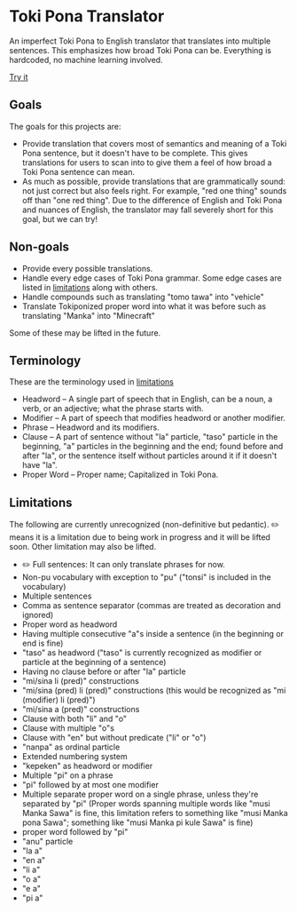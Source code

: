 # Toki Pona Translator

An imperfect Toki Pona to English translator that translates into multiple sentences. This emphasizes how broad Toki Pona can be. Everything is hardcoded, no machine learning involved.

[Try it](https://neverrare.github.io/toki-pona-translator/)

## Goals

The goals for this projects are:

- Provide translation that covers most of semantics and meaning of a Toki Pona sentence, but it doesn't have to be complete. This gives translations for users to scan into to give them a feel of how broad a Toki Pona sentence can mean.
- As much as possible, provide translations that are grammatically sound: not just correct but also feels right. For example, "red one thing" sounds off than "one red thing". Due to the difference of English and Toki Pona and nuances of English, the translator may fall severely short for this goal, but we can try!

## Non-goals

- Provide every possible translations.
- Handle every edge cases of Toki Pona grammar. Some edge cases are listed in [limitations] along with others.
- Handle compounds such as translating "tomo tawa" into "vehicle"
- Translate Tokiponized proper word into what it was before such as translating "Manka" into "Minecraft"

Some of these may be lifted in the future.

## Terminology

These are the terminology used in [limitations]

- Headword &ndash; A single part of speech that in English, can be a noun, a verb, or an adjective; what the phrase starts with.
- Modifier &ndash; A part of speech that modifies headword or another modifier.
- Phrase &ndash; Headword and its modifiers.
- Clause &ndash; A part of sentence without "la" particle, "taso" particle in the beginning, "a" particles in the beginning and the end; found before and after "la", or the sentence itself without particles around it if it doesn't have "la".
- Proper Word &ndash; Proper name; Capitalized in Toki Pona.

## Limitations

[limitations]: #limitations

The following are currently unrecognized (non-definitive but pedantic). ✏️ means it is a limitation due to being work in progress and it will be lifted soon. Other limitation may also be lifted.

- ✏️ Full sentences: It can only translate phrases for now.
- Non-pu vocabulary with exception to "pu" ("tonsi" is included in the vocabulary)
- Multiple sentences
- Comma as sentence separator (commas are treated as decoration and ignored)
- Proper word as headword
- Having multiple consecutive "a"s inside a sentence (in the beginning or end is fine)
- "taso" as headword ("taso" is currently recognized as modifier or particle at the beginning of a sentence)
- Having no clause before or after "la" particle
- "mi/sina li (pred)" constructions
- "mi/sina (pred) li (pred)" constructions (this would be recognized as "mi (modifier) li (pred)")
- "mi/sina a (pred)" constructions
- Clause with both "li" and "o"
- Clause with multiple "o"s
- Clause with "en" but without predicate ("li" or "o")
- "nanpa" as ordinal particle
- Extended numbering system
- "kepeken" as headword or modifier
- Multiple "pi" on a phrase
- "pi" followed by at most one modifier
- Multiple separate proper word on a single phrase, unless they're separated by "pi" (Proper words spanning multiple words like "musi Manka Sawa" is fine, this limitation refers to something like "musi Manka pona Sawa"; something like "musi Manka pi kule Sawa" is fine)
- proper word followed by "pi"
- "anu" particle
- "la a"
- "en a"
- "li a"
- "o a"
- "e a"
- "pi a"
